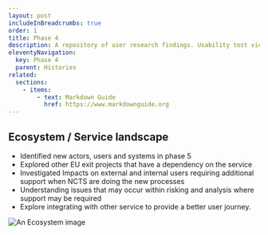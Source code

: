 ```yaml
---
layout: post
includeInBreadcrumbs: true
order: 1
title: Phase 4
description: A repository of user research findings. Usability test videos and Business Analysis models that meet our user needs.
eleventyNavigation:
  key: Phase 4
  parent: Histories
related:
  sections:
    - items:
        - text: Markdown Guide
          href: https://www.markdownguide.org
---
```


## Ecosystem / Service landscape

- Identified new actors, users and systems in phase 5
- Explored other EU exit projects that have a dependency on the service
- Investigated Impacts on external and internal users requiring additional support when NCTS are doing the new processes
- Understanding issues that may occur within risking and analysis where support may be required
- Explore integrating with other service to provide a better user journey.

![An Ecosystem image](/assets/design.png "The service landscape")

